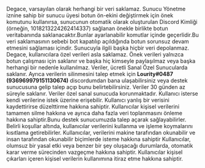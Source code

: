 Degace, varsayılan olarak herhangi bir veri saklamaz. Sunucu Yönetme iznine sahip bir sunucu üyesi botun ön-ekini değiştirmek için önek komutunu kullanırsa, sunucunun otomatik olarak oluşturulan Discord Kimliği (örneğin, 1018213224262414337) sağlanan önekle birlikte botun veritabanında saklanacaktır.Bunlar ayarlanabilir komutlar içinde geçerlidir.Bu veri saklamasının sebebi bot kapatılıp açıldığında botun sorunsuz devam etmesini sağlaması içindir. Sunucuyla ilgili başka hiçbir veri depolanmaz. Degace, kullanıcılara özel verileri asla saklamaz. Önek verileri yalnızca botun çalışması için saklanır ve başka hiç kimseyle paylaşılmaz veya başka herhangi bir nedenle kullanılmaz. Veriler, ücretli Sanal Özel Sunucularda saklanır. Ayrıca verilerin silinmesini talep etmek için **Lourity#0487 (936969979151130674)** discordumdan bana ulaşabilirsiniz veya destek sunucusuna gelip talep açıp bunu belirtebilirsiniz. Veriler 30 günden az süreyle saklanır. Veriler özel sanal sunucuda korunmaktadır. Kullanıcı isterse kendi verilerine istek üzerine erişebilir. Kullanıcı yanlış bir verisini kaydettirirse düzelttirme hakkına sahiptir. Kullanıcılar kişisel verilerini tamamen silme hakkına ve ayrıca daha fazla veri toplanmasını önleme hakkına sahiptir.Bunu destek sunucumuzda talep açarak sağlayabilirler. Belirli koşullar altında, kullanıcılar verilerini kullanma ve işleme koymalarını kısıtlama getirebilirler. Kullanıcılar, verilerini makine tarafından okunabilir ve insan tarafından okunabilir biçimlerde isteme hakkına sahiptir Kullanıcılar, olumsuz bir yasal etki veya benzer bir şey oluşacağı durumlarda, otomatik karar verme sürecinden vazgeçme hakkına sahiptir. Kullanıcılar kişisel çıkarları içeren kişisel verilerin kullanımına itiraz etme hakkına sahiptir.
